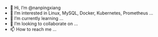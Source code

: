 - 👋 Hi, I’m @nanpingxiang
- 👀 I’m interested in Linux, MySQL, Docker, Kubernetes, Prometheus ...
- 🌱 I’m currently learning ...
- 💞️ I’m looking to collaborate on ...
- 📫 How to reach me ...

<!---
nanpingxiang/nanpingxiang is a ✨ special ✨ repository because its `README.md` (this file) appears on your GitHub profile.
You can click the Preview link to take a look at your changes.
--->
